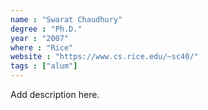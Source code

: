 ```yaml
---
name : "Swarat Chaudhury"
degree : "Ph.D."
year : "2007"
where : "Rice"
website : "https://www.cs.rice.edu/~sc40/"
tags : ["alum"]
---
```

Add description here.
